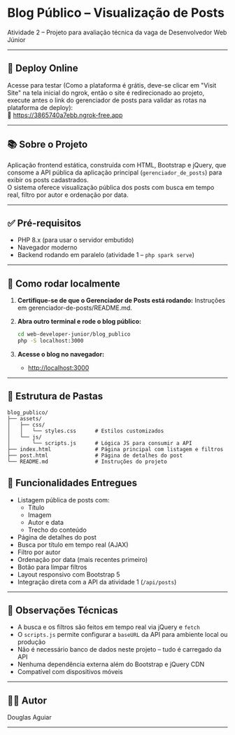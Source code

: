 # Blog Público – Visualização de Posts

Atividade 2 – Projeto para avaliação técnica da vaga de Desenvolvedor Web Júnior

---

## 📍 Deploy Online

Acesse para testar (Como a plataforma é grátis, deve-se clicar em "Visit Site" na tela inicial do ngrok, então o site é redirecionado ao projeto, execute antes o link do gerenciador de posts para validar as rotas na plataforma de deploy):  
🔗 [ https://3865740a7ebb.ngrok-free.app ]( https://3865740a7ebb.ngrok-free.app )

---

## 📚 Sobre o Projeto

Aplicação frontend estática, construída com HTML, Bootstrap e jQuery, que consome a API pública da aplicação principal (`gerenciador_de_posts`) para exibir os posts cadastrados.  
O sistema oferece visualização pública dos posts com busca em tempo real, filtro por autor e ordenação por data.

---

## ✅ Pré-requisitos

- PHP 8.x (para usar o servidor embutido)
- Navegador moderno
- Backend rodando em paralelo (atividade 1 – `php spark serve`)

---

## 🚀 Como rodar localmente

1. **Certifique-se de que o Gerenciador de Posts está rodando:**
    Instruções em gerenciador-de-posts/README.md.

2. **Abra outro terminal e rode o blog público:**
    ```sh
    cd web-developer-junior/blog_publico
    php -S localhost:3000
    ```

3. **Acesse o blog no navegador:**
    - [http://localhost:3000](http://localhost:3000)

---

## 📁 Estrutura de Pastas

```
blog_publico/
├── assets/
│   ├── css/
│   │   └── styles.css      # Estilos customizados
│   └── js/
│       └── scripts.js      # Lógica JS para consumir a API
├── index.html              # Página principal com listagem e filtros
├── post.html               # Página de detalhes do post
└── README.md               # Instruções do projeto
```

## 🎯 Funcionalidades Entregues

- Listagem pública de posts com:
  - Título
  - Imagem
  - Autor e data
  - Trecho do conteúdo
- Página de detalhes do post
- Busca por título em tempo real (AJAX)
- Filtro por autor
- Ordenação por data (mais recentes primeiro)
- Botão para limpar filtros
- Layout responsivo com Bootstrap 5
- Integração direta com a API da atividade 1 (`/api/posts`)

---

## 📝 Observações Técnicas

- A busca e os filtros são feitos em tempo real via jQuery e `fetch`
- O `scripts.js` permite configurar a `baseURL` da API para ambiente local ou produção
- Não é necessário banco de dados neste projeto – tudo é carregado da API
- Nenhuma dependência externa além do Bootstrap e jQuery CDN
- Compatível com dispositivos móveis

---

## 👨‍💻 Autor

Douglas Aguiar

---
